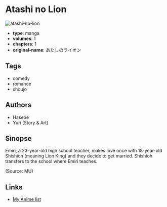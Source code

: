 # Atashi no Lion

![atashi-no-lion](https://cdn.myanimelist.net/images/manga/1/7276.jpg)

-   **type**: manga
-   **volumes**: 1
-   **chapters**: 1
-   **original-name**: あたしのライオン

## Tags

-   comedy
-   romance
-   shoujo

## Authors

-   Hasebe
-   Yuri (Story & Art)

## Sinopse

Emiri, a 23-year-old high school teacher, makes love once with 18-year-old Shishioh (meaning Lion King) and they decide to get married. Shishioh transfers to the school where Emiri teaches.

(Source: MU)

## Links

-   [My Anime list](https://myanimelist.net/manga/5683/Atashi_no_Lion)
